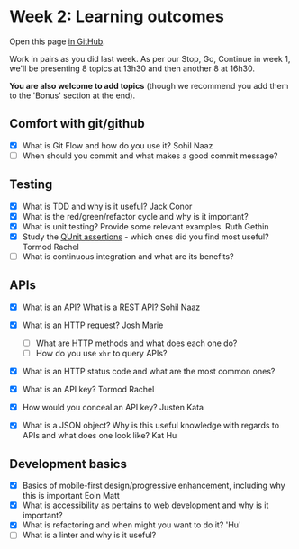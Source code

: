 # Week 2: Learning outcomes

Open this page [in GitHub](https://github.com/FAC6/book/blob/master/patterns/week1/README.md).

Work in pairs as you did last week.
As per our Stop, Go, Continue in week 1, we'll be presenting 8 topics at 13h30 and then another 8 at 16h30.

**You are also welcome to add topics** (though we recommend you add them to the 'Bonus' section at the end).

## Comfort with git/github
- [x] What is Git Flow and how do you use it? Sohil Naaz
- [ ] When should you commit and what makes a good commit message?

## Testing
- [x] What is TDD and why is it useful? Jack Conor
- [x] What is the red/green/refactor cycle and why is it important?
- [x] What is unit testing? Provide some relevant examples. Ruth Gethin
- [x] Study the [QUnit assertions](http://api.qunitjs.com/category/assert/) - which ones did you find most useful? Tormod Rachel
- [ ] What is continuous integration and what are its benefits?

## APIs
- [x] What is an API? What is a REST API? Sohil Naaz
- [x] What is an HTTP request? Josh Marie
  - [ ] What are HTTP methods and what does each one do?
  - [ ] How do you use `xhr` to query APIs?
- [x] What is an HTTP status code and what are the most common ones?
- [x] What is an API key? Tormod Rachel
- [x] How would you conceal an API key? Justen Kata
- [x] What is a JSON object? Why is this useful knowledge with regards to APIs and what does one look like? Kat Hu


## Development basics
- [x] Basics of mobile-first design/progressive enhancement, including why this is important Eoin Matt
- [x] What is accessibility as pertains to web development and why is it important?
- [x] What is refactoring and when might you want to do it? 'Hu' 
- [ ] What is a linter and why is it useful?
